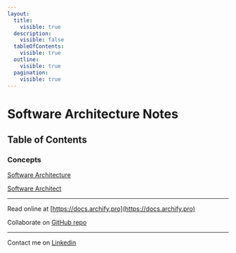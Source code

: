```yaml
---
layout:
  title:
    visible: true
  description:
    visible: false
  tableOfContents:
    visible: true
  outline:
    visible: true
  pagination:
    visible: true
---
```


# Software Architecture Notes

## Table of Contents

### Concepts

[Software Architecture](concepts/software-architecture/)

[Software Architect](concepts/software-architect/)

***

Read online at [https://docs.archify.pro](https://docs.archify.pro)

Collaborate on [GitHub repo](https://github.com/jelnur/archify-gitbook)

***

Contact me on [Linkedin](https://www.linkedin.com/in/elnurjabarov)
